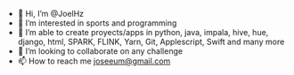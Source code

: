 - 👋 Hi, I’m @JoelHz
- 👀 I’m interested in sports and programming
- 🌱 I’m able to create proyects/apps in  python, java, impala, hive, hue, django, html, SPARK, FLINK, Yarn, Git, Applescript, Swift and many more
- 💞️ I’m looking to collaborate on any challenge
- 📫 How to reach me joseeum@gmail.com

<!---
JoelHz/JoelHz is a ✨ special ✨ repository because its `README.md` (this file) appears on your GitHub profile.
You can click the Preview link to take a look at your changes.
--->
